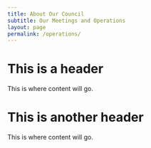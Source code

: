 ```yaml
---
title: About Our Council
subtitle: Our Meetings and Operations
layout: page
permalink: /operations/
---
```


# This is a header

This is where content will go.

# This is another header

This is where content will go.
